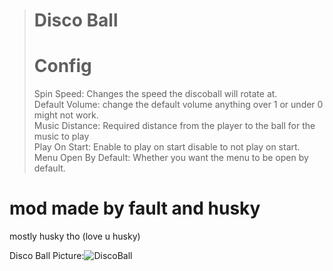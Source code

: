> # Disco Ball
> # Config
> Spin Speed: Changes the speed the discoball will rotate at.
> <br />
> Default Volume: change the default volume anything over 1 or under 0 might not work.
> <br />
> Music Distance: Required distance from the player to the ball for the music to play
> <br />
> Play On Start: Enable to play on start disable to not play on start.
> <br />
> Menu Open By Default: Whether you want the menu to be open by default.

# mod made by fault and husky
mostly husky tho (love u husky)

Disco Ball Picture:![DiscoBall](https://user-images.githubusercontent.com/103238785/190529843-89c01013-e609-40da-b82c-57302eb5c712.png)
